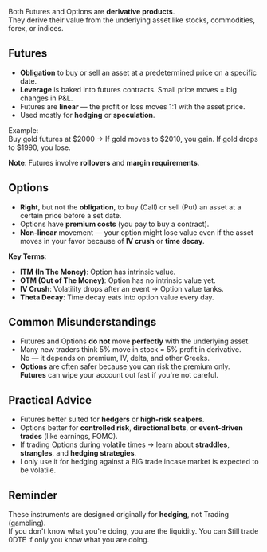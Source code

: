 Both Futures and Options are **derivative products**.  
They derive their value from the underlying asset like stocks, commodities, forex, or indices.

## Futures

- **Obligation** to buy or sell an asset at a predetermined price on a specific date.
- **Leverage** is baked into futures contracts. Small price moves = big changes in P&L.
- Futures are **linear** — the profit or loss moves 1:1 with the asset price.
- Used mostly for **hedging** or **speculation**.

Example:  
Buy gold futures at $2000 → If gold moves to $2010, you gain. If gold drops to $1990, you lose.

**Note**: Futures involve **rollovers** and **margin requirements**.

## Options

- **Right**, but not the **obligation**, to buy (Call) or sell (Put) an asset at a certain price before a set date.
- Options have **premium costs** (you pay to buy a contract).
- **Non-linear** movement — your option might lose value even if the asset moves in your favor because of **IV crush** or **time decay**.

**Key Terms**:
- **ITM (In The Money)**: Option has intrinsic value.
- **OTM (Out of The Money)**: Option has no intrinsic value yet.
- **IV Crush**: Volatility drops after an event → Option value tanks.
- **Theta Decay**: Time decay eats into option value every day.

## Common Misunderstandings

- Futures and Options **do not** move **perfectly** with the underlying asset.
- Many new traders think 5% move in stock = 5% profit in derivative.  
  No — it depends on premium, IV, delta, and other Greeks.
- **Options** are often safer because you can risk the premium only.  
  **Futures** can wipe your account out fast if you're not careful.

## Practical Advice

- Futures better suited for **hedgers** or **high-risk scalpers**.
- Options better for **controlled risk**, **directional bets**, or **event-driven trades** (like earnings, FOMC).
- If trading Options during volatile times → learn about **straddles**, **strangles**, and **hedging strategies**.
- I only use it for hedging against a BIG trade incase market is expected to be volatile.

## Reminder

These instruments are designed originally for **hedging**, not Trading (gambling).  
If you don't know what you're doing, you are the liquidity. You can Still trade 0DTE if only you know what you are doing.